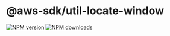 # @aws-sdk/util-locate-window

[![NPM version](https://img.shields.io/npm/v/@aws-sdk/util-locate-window.svg)](https://www.npmjs.com/package/@aws-sdk/util-locate-window)
[![NPM downloads](https://img.shields.io/npm/dm/@aws-sdk/util-locate-window.svg)](https://www.npmjs.com/package/@aws-sdk/util-locate-window)
